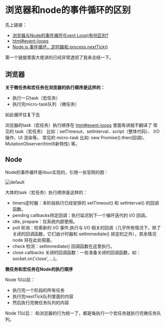 # 浏览器和node的事件循环的区别


 先上链接：
 
 * [浏览器与Node的事件循环(Event Loop)有何区别?](https://juejin.im/post/5c337ae06fb9a049bc4cd218#heading-12)
 * [html#event-loops](https://html.spec.whatwg.org/multipage/webappapis.html#event-loops)
 * [Node.js 事件循环，定时器和 process.nextTick()](https://nodejs.org/zh-cn/docs/guides/event-loop-timers-and-nexttick/)
 
 第一个链接里面大佬讲的已经非常透彻了我来总结一下。
 
## 浏览器
 **关于微任务和宏任务在浏览器的执行顺序是这样的：**
 
 * 执行一只task（宏任务）
 * 执行完micro-task队列 （微任务）
 
 如此循环往复下去
 
  浏览器的task（宏任务）执行顺序在 [html#event-loops](https://html.spec.whatwg.org/multipage/webappapis.html#event-loops) 里面有讲就不翻译了
  常见的 task（宏任务） 比如：setTimeout、setInterval、script（整体代码）、 I/O 操作、UI 渲染等。
  常见的 micro-task 比如: new Promise().then(回调)、MutationObserver(html5新特性) 等。
 
 ## Node
 Node的事件循环是libuv实现的，引用一张官网的图：
 
 ![default](https://user-images.githubusercontent.com/20101525/53734427-eba9e880-3ebe-11e9-8511-eb4948e336ae.png)
 
 大体的task（宏任务）执行顺序是这样的：
 
 * timers定时器：本阶段执行已经安排的 setTimeout() 和 setInterval() 的回调函数。
 * pending callbacks待定回调：执行延迟到下一个循环迭代的 I/O 回调。
 * idle, prepare：仅系统内部使用。
 * poll 轮询：检索新的 I/O 事件;执行与 I/O 相关的回调（几乎所有情况下，除了关闭的回调函数，它们由计时器和 setImmediate() 排定的之外），其余情况 node 将在此处阻塞。
 * check 检测：setImmediate() 回调函数在这里执行。
 * close callbacks 关闭的回调函数：一些准备关闭的回调函数，如：socket.on('close', ...)。
 
 **微任务和宏任务在Node的执行顺序**
 
 Node 10以前：
 
 * 执行完一个阶段的所有任务
 * 执行完nextTick队列里面的内容
 * 然后执行完微任务队列的内容
 
 Node 11以后：
 和浏览器的行为统一了，都是每执行一个宏任务就执行完微任务队列。

